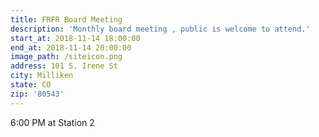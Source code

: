 ```yaml
---
title: FRFR Board Meeting
description: 'Monthly board meeting , public is welcome to attend.'
start_at: 2018-11-14 18:00:00
end_at: 2018-11-14 20:00:00
image_path: /siteicon.png
address: 101 S. Irene St
city: Milliken
state: CO
zip: '80543'
---
```


6:00 PM at Station 2